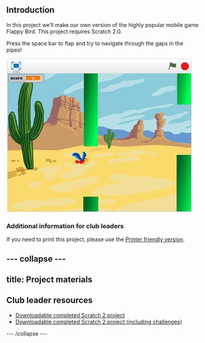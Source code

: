 ## Introduction

In this project we’ll make our own version of the highly popular mobile game Flappy Bird. This project requires Scratch 2.0.

Press the space bar to flap and try to navigate through the gaps in the pipes!

![screenshot](images/flappy_screenshot.png)

### Additional information for club leaders

If you need to print this project, please use the [Printer friendly version](./print).




--- collapse ---
---
title: Project materials
---


## Club leader resources
* [Downloadable completed Scratch 2 project](resources/FlappyParrot.sb2)
* [Downloadable completed Scratch 2 project (including challenges)](resources/FlappyParrot(Challenges).sb2)

--- /collapse ---